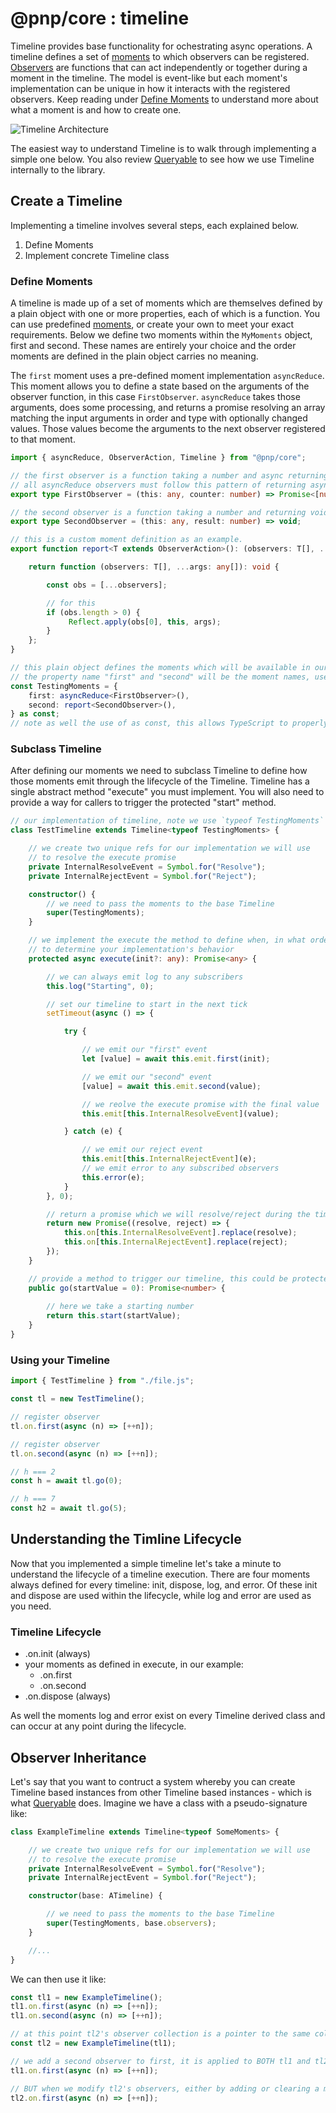 # @pnp/core : timeline

Timeline provides base functionality for ochestrating async operations. A timeline defines a set of [moments](./moments.md) to which observers can be registered. [Observers](./observers.md) are functions that can act independently or together during a moment in the timeline. The model is event-like but each moment's implementation can be unique in how it interacts with the registered observers. Keep reading under [Define Moments](#define-moments) to understand more about what a moment is and how to create one.

![Timeline Architecture](../img/TimelineArchitecture.jpg)

The easiest way to understand Timeline is to walk through implementing a simple one below. You also review [Queryable](../queryable/queryable.md) to see how we use Timeline internally to the library.

## Create a Timeline

Implementing a timeline involves several steps, each explained below.

1. Define Moments
2. Implement concrete Timeline class

### Define Moments

A timeline is made up of a set of moments which are themselves defined by a plain object with one or more properties, each of which is a function. You can use predefined [moments](./moments.md), or create your own to meet your exact requirements. Below we define two moments within the `MyMoments` object, first and second. These names are entirely your choice and the order moments are defined in the plain object carries no meaning.

The `first` moment uses a pre-defined moment implementation `asyncReduce`. This moment allows you to define a state based on the arguments of the observer function, in this case `FirstObserver`. `asyncReduce` takes those arguments, does some processing, and returns a promise resolving an array matching the input arguments in order and type with optionally changed values. Those values become the arguments to the next observer registered to that moment.

```TypeScript
import { asyncReduce, ObserverAction, Timeline } from "@pnp/core";

// the first observer is a function taking a number and async returning a number in an array
// all asyncReduce observers must follow this pattern of returning async a tuple matching the args
export type FirstObserver = (this: any, counter: number) => Promise<[number]>;

// the second observer is a function taking a number and returning void
export type SecondObserver = (this: any, result: number) => void;

// this is a custom moment definition as an example.
export function report<T extends ObserverAction>(): (observers: T[], ...args: any[]) => void {

    return function (observers: T[], ...args: any[]): void {

        const obs = [...observers];

        // for this 
        if (obs.length > 0) {
             Reflect.apply(obs[0], this, args);
        }
    };
}

// this plain object defines the moments which will be available in our timeline
// the property name "first" and "second" will be the moment names, used when we make calls such as instance.on.first and instance.on.second
const TestingMoments = {
    first: asyncReduce<FirstObserver>(),
    second: report<SecondObserver>(),
} as const;
// note as well the use of as const, this allows TypeScript to properly resolve all the complex typings and not treat the plain object as "any"
```

### Subclass Timeline

After defining our moments we need to subclass Timeline to define how those moments emit through the lifecycle of the Timeline. Timeline has a single abstract method "execute" you must implement. You will also need to provide a way for callers to trigger the protected "start" method.

```TypeScript
// our implementation of timeline, note we use `typeof TestingMoments` and ALSO pass the testing moments object to super() in the constructor
class TestTimeline extends Timeline<typeof TestingMoments> {

    // we create two unique refs for our implementation we will use
    // to resolve the execute promise
    private InternalResolveEvent = Symbol.for("Resolve");
    private InternalRejectEvent = Symbol.for("Reject");

    constructor() {
        // we need to pass the moments to the base Timeline
        super(TestingMoments);
    }

    // we implement the execute the method to define when, in what order, and how our moments are called. This give you full control within the Timeline framework
    // to determine your implementation's behavior
    protected async execute(init?: any): Promise<any> {

        // we can always emit log to any subscribers
        this.log("Starting", 0);

        // set our timeline to start in the next tick
        setTimeout(async () => {

            try {

                // we emit our "first" event
                let [value] = await this.emit.first(init);

                // we emit our "second" event
                [value] = await this.emit.second(value);

                // we reolve the execute promise with the final value
                this.emit[this.InternalResolveEvent](value);

            } catch (e) {

                // we emit our reject event
                this.emit[this.InternalRejectEvent](e);
                // we emit error to any subscribed observers
                this.error(e);
            }
        }, 0);

        // return a promise which we will resolve/reject during the timeline lifecycle
        return new Promise((resolve, reject) => {
            this.on[this.InternalResolveEvent].replace(resolve);
            this.on[this.InternalRejectEvent].replace(reject);
        });
    }

    // provide a method to trigger our timeline, this could be protected or called directly by the user, your choice
    public go(startValue = 0): Promise<number> {
        
        // here we take a starting number
        return this.start(startValue);
    }
}
```

### Using your Timeline

```TypeScript
import { TestTimeline } from "./file.js";

const tl = new TestTimeline();

// register observer
tl.on.first(async (n) => [++n]);

// register observer
tl.on.second(async (n) => [++n]);

// h === 2
const h = await tl.go(0);

// h === 7
const h2 = await tl.go(5);
```

## Understanding the Timline Lifecycle

Now that you implemented a simple timeline let's take a minute to understand the lifecycle of a timeline execution. There are four moments always defined for every timeline: init, dispose, log, and error. Of these init and dispose are used within the lifecycle, while log and error are used as you need.

### Timeline Lifecycle

- .on.init (always)
- your moments as defined in execute, in our example:
  - .on.first
  - .on.second
- .on.dispose (always)

As well the moments log and error exist on every Timeline derived class and can occur at any point during the lifecycle.

## Observer Inheritance

Let's say that you want to contruct a system whereby you can create Timeline based instances from other Timeline based instances - which is what [Queryable](../queryable/queryable.md) does. Imagine we have a class with a pseudo-signature like:

```TypeScript
class ExampleTimeline extends Timeline<typeof SomeMoments> {

    // we create two unique refs for our implementation we will use
    // to resolve the execute promise
    private InternalResolveEvent = Symbol.for("Resolve");
    private InternalRejectEvent = Symbol.for("Reject");

    constructor(base: ATimeline) {

        // we need to pass the moments to the base Timeline
        super(TestingMoments, base.observers);
    }

    //...
}
```

We can then use it like:

```TypeScript
const tl1 = new ExampleTimeline();
tl1.on.first(async (n) => [++n]);
tl1.on.second(async (n) => [++n]);

// at this point tl2's observer collection is a pointer to the same collection as tl1
const tl2 = new ExampleTimeline(tl1);

// we add a second observer to first, it is applied to BOTH tl1 and tl2
tl1.on.first(async (n) => [++n]);

// BUT when we modify tl2's observers, either by adding or clearing a moment it begins to track its own collection
tl2.on.first(async (n) => [++n]);
```
